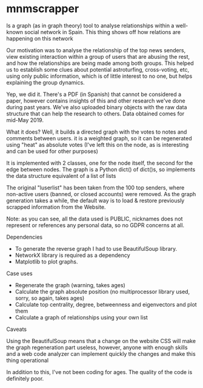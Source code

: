 # mnmscrapper
Is a graph (as in graph theory) tool to analyse relationships within a well-known social network in Spain. This thing shows off how relations are happening on this network

Our motivation was to analyse the relationship of the top news senders, view existing interaction within a group of users that are abusing the rest, and how the relationships are being made among both groups. This helped us to establish some clues about potential astroturfing, cross-voting, etc, using only public information, which is of little interest to no one, but helps explaining the group dynamics.

Yep, we did it. There's a PDF (in Spanish) that cannot be considered a paper, however contains insights of this and other research we've done during past years.
We've also uploaded binary objects with the raw data structure that can help the research to others. Data obtained comes for mid-May 2019.

What it does?
Well, it builds a directed graph with the votes to notes and comments between users. it is a weighted graph, so it can be regenerated using "heat" as absolute votes (I've left this on the node, as is interesting and can be used for other purposes)

It is implemented with 2 classes, one for the node itself, the second for the edge between nodes. The graph is a Python dict() of dict()s, so implements the data structure equivalent of a list of lists

The original "luserlist" has been taken from the 100 top senders, where non-active users (banned, or closed accounts) were removed.
As the graph generation takes a while, the default way is to load & restore previously scrapped information from the Website.

Note: as you can see, all the data used is PUBLIC, nicknames does not represent or references any personal data, so no GDPR concerns at all.

Dependencies
- To generate the reverse graph I had to use BeautifulSoup library. 
- NetworkX library is required as a dependency
- Matplotlib to plot graphs.

Case uses
- Regenerate the graph (warning, takes ages)
- Calculate the graph absolute position (no multiprocessor library used, sorry, so again, takes ages)
- Calculate top centrality, degree, betweenness and eigenvectors and plot them
- Calculate a graph of relationships using your own list

Caveats

Using the BeautifulSoup means that a change on the website CSS will make the graph regeneration part useless, however, anyone with enough skills and a web code analyzer can implement quickly the changes and make this thing operational

In addition to this, I've not been coding for ages. The quality of the code is definitely poor.

